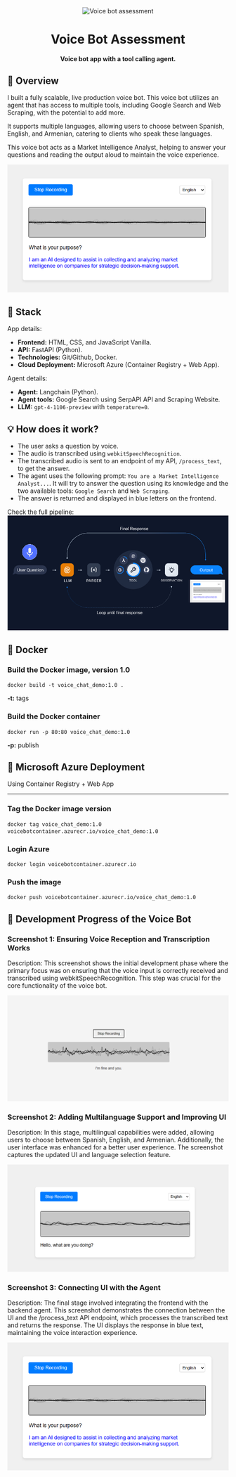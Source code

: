 <p align="center">
    <img width="100px" src="api/static/src/logo_voice.ico" align="center" alt="Voice bot assessment" />
    <h1 align="center">Voice Bot Assessment</h1>
    <p align="center"><b>Voice bot app with a tool calling agent.</b>
</p>

## 🙌 Overview

I built a fully scalable, live production voice bot. This voice bot utilizes an agent that has access to multiple tools, including Google Search and Web Scraping, with the potential to add more. 

It supports multiple languages, allowing users to choose between Spanish, English, and Armenian, catering to clients who speak these languages. 

This voice bot acts as a Market Intelligence Analyst, helping to answer your questions and reading the output aloud to maintain the voice experience.

![Screenshot demo](docs/demo_3.PNG)


## 🔧 Stack

App details:
- **Frontend:** HTML, CSS, and JavaScript Vanilla.
- **API:** FastAPI (Python).
- **Technologies:** Git/Github, Docker.
- **Cloud Deployment:** Microsoft Azure (Container Registry + Web App).

Agent details:
- **Agent:** Langchain (Python).
- **Agent tools:** Google Search using SerpAPI API and Scraping Website.
- **LLM:** `gpt-4-1106-preview` with `temperature=0`.


## 💡 How does it work?

- The user asks a question by voice.
- The audio is transcribed using `webkitSpeechRecognition`.
- The transcribed audio is sent to an endpoint of my API, `/process_text`, to get the answer.
- The agent uses the following prompt: `You are a Market Intelligence Analyst...`. It will try to answer the question using its knowledge and the two available tools: `Google Search` and `Web Scraping`.
- The answer is returned and displayed in blue letters on the frontend.

Check the full pipeline:
![Pipeline](docs/full_pipeline.jpg)


## 🐳 Docker

### Build the Docker image, version 1.0
```
docker build -t voice_chat_demo:1.0 .
```

**-t:** tags

### Build the Docker container
```
docker run -p 80:80 voice_chat_demo:1.0
```

**-p:** publish

## 🎉 Microsoft Azure Deployment

Using Container Registry + Web App

---

### Tag the Docker image version
```
docker tag voice_chat_demo:1.0 voicebotcontainer.azurecr.io/voice_chat_demo:1.0
```

### Login Azure
```
docker login voicebotcontainer.azurecr.io
```

### Push the image
```
docker push voicebotcontainer.azurecr.io/voice_chat_demo:1.0
```

## 🔎 Development Progress of the Voice Bot

### Screenshot 1: Ensuring Voice Reception and Transcription Works
Description: This screenshot shows the initial development phase where the primary focus was on ensuring that the voice input is correctly received and transcribed using webkitSpeechRecognition. This step was crucial for the core functionality of the voice bot.

![Screenshot demo](docs/demo_1.PNG)

### Screenshot 2: Adding Multilanguage Support and Improving UI
Description: In this stage, multilingual capabilities were added, allowing users to choose between Spanish, English, and Armenian. Additionally, the user interface was enhanced for a better user experience. The screenshot captures the updated UI and language selection feature.

![Screenshot demo](docs/demo_2.PNG)

### Screenshot 3: Connecting UI with the Agent
Description: The final stage involved integrating the frontend with the backend agent. This screenshot demonstrates the connection between the UI and the /process_text API endpoint, which processes the transcribed text and returns the response. The UI displays the response in blue text, maintaining the voice interaction experience.

![Screenshot demo](docs/demo_3.PNG)